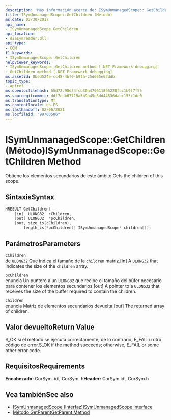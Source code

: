 ```yaml
---
description: 'Más información acerca de: ISymUnmanagedScope:: GetChildren (método)'
title: ISymUnmanagedScope::GetChildren (Método)
ms.date: 03/30/2017
api_name:
- ISymUnmanagedScope.GetChildren
api_location:
- diasymreader.dll
api_type:
- COM
f1_keywords:
- ISymUnmanagedScope::GetChildren
helpviewer_keywords:
- ISymUnmanagedScope::GetChildren method [.NET Framework debugging]
- GetChildren method [.NET Framework debugging]
ms.assetid: 0bed524e-cc48-4bf0-b9fa-25d665e63ddb
topic_type:
- apiref
ms.openlocfilehash: 55d72c98d34fcb30a479611895228fbc1b9f7f55
ms.sourcegitcommit: ddf7edb67715a5b9a45e3dd44536dabc153c1de0
ms.translationtype: MT
ms.contentlocale: es-ES
ms.lasthandoff: 02/06/2021
ms.locfileid: "99763506"
---
```

# <a name="isymunmanagedscopegetchildren-method"></a><span data-ttu-id="11654-103">ISymUnmanagedScope::GetChildren (Método)</span><span class="sxs-lookup"><span data-stu-id="11654-103">ISymUnmanagedScope::GetChildren Method</span></span>

<span data-ttu-id="11654-104">Obtiene los elementos secundarios de este ámbito.</span><span class="sxs-lookup"><span data-stu-id="11654-104">Gets the children of this scope.</span></span>  
  
## <a name="syntax"></a><span data-ttu-id="11654-105">Sintaxis</span><span class="sxs-lookup"><span data-stu-id="11654-105">Syntax</span></span>  
  
```cpp  
HRESULT GetChildren(  
    [in]  ULONG32  cChildren,  
    [out] ULONG32  *pcChildren,  
    [out, size_is(cChildren),  
        length_is(*pcChildren)] ISymUnmanagedScope* children[]);  
```  
  
## <a name="parameters"></a><span data-ttu-id="11654-106">Parámetros</span><span class="sxs-lookup"><span data-stu-id="11654-106">Parameters</span></span>  

 `cChildren`  
 <span data-ttu-id="11654-107">de `ULONG32` Que indica el tamaño de la `children` matriz.</span><span class="sxs-lookup"><span data-stu-id="11654-107">[in] A `ULONG32` that indicates the size of the `children` array.</span></span>  
  
 `pcChildren`  
 <span data-ttu-id="11654-108">enuncia Un puntero a un `ULONG32` que recibe el tamaño del búfer necesario para contener los elementos secundarios.</span><span class="sxs-lookup"><span data-stu-id="11654-108">[out] A pointer to a `ULONG32` that receives the size of the buffer required to contain the children.</span></span>  
  
 `children`  
 <span data-ttu-id="11654-109">enuncia Matriz de elementos secundarios devuelta.</span><span class="sxs-lookup"><span data-stu-id="11654-109">[out] The returned array of children.</span></span>  
  
## <a name="return-value"></a><span data-ttu-id="11654-110">Valor devuelto</span><span class="sxs-lookup"><span data-stu-id="11654-110">Return Value</span></span>  

 <span data-ttu-id="11654-111">S_OK si el método se ejecuta correctamente; de lo contrario, E_FAIL u otro código de error.</span><span class="sxs-lookup"><span data-stu-id="11654-111">S_OK if the method succeeds; otherwise, E_FAIL or some other error code.</span></span>  
  
## <a name="requirements"></a><span data-ttu-id="11654-112">Requisitos</span><span class="sxs-lookup"><span data-stu-id="11654-112">Requirements</span></span>  

 <span data-ttu-id="11654-113">**Encabezado:** CorSym. idl, CorSym. h</span><span class="sxs-lookup"><span data-stu-id="11654-113">**Header:** CorSym.idl, CorSym.h</span></span>  
  
## <a name="see-also"></a><span data-ttu-id="11654-114">Vea también</span><span class="sxs-lookup"><span data-stu-id="11654-114">See also</span></span>

- [<span data-ttu-id="11654-115">ISymUnmanagedScope (Interfaz)</span><span class="sxs-lookup"><span data-stu-id="11654-115">ISymUnmanagedScope Interface</span></span>](isymunmanagedscope-interface.md)
- [<span data-ttu-id="11654-116">Método GetParent</span><span class="sxs-lookup"><span data-stu-id="11654-116">GetParent Method</span></span>](isymunmanagedscope-getparent-method.md)
